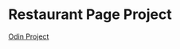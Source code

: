 # Restaurant Page Project
[Odin Project](https://www.theodinproject.com/lessons/node-path-javascript-restaurant-page)
